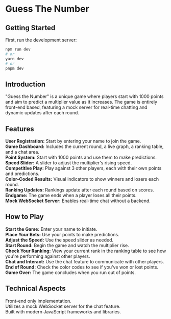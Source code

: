 <h1>Guess The Number</h1>

## Getting Started

First, run the development server:

```bash
npm run dev
# or
yarn dev
# or
pnpm dev
```

<h2>Introduction</h2>

"Guess the Number" is a unique game where players start with 1000 points and aim to predict a multiplier value as it increases. The game is entirely front-end based, featuring a mock server for real-time chatting and dynamic updates after each round.

<h2>Features</h2>

<b>User Registration:</b> Start by entering your name to join the game.<br />
<b>Game Dashboard:</b> Includes the current round, a live graph, a ranking table, and a chat area.<br />
<b>Point System:</b> Start with 1000 points and use them to make predictions.<br />
<b>Speed Slider:</b> A slider to adjust the multiplier's rising speed.<br />
<b>Competitive Play:</b> Play against 3 other players, each with their own points and predictions.<br />
<b>Color-Coded Results:</b> Visual indicators to show winners and losers each round.<br />
<b>Ranking Updates:</b> Rankings update after each round based on scores.<br />
<b>Endgame:</b> The game ends when a player loses all their points.<br />
<b>Mock WebSocket Server:</b> Enables real-time chat without a backend.<br />

<h2>How to Play</h2

<b>Start the Game:</b> Enter your name to initiate.<br />
<b>Place Your Bets:</b> Use your points to make predictions.<br />
<b>Adjust the Speed:</b> Use the speed slider as needed.<br />
<b>Start Round:</b> Begin the game and watch the multiplier rise.<br />
<b>Check Your Ranking:</b> View your current rank in the ranking table to see how you're performing against other players.<br />
<b>Chat and Interact:</b> Use the chat feature to communicate with other players.<br />
<b>End of Round:</b> Check the color codes to see if you've won or lost points.<br />
<b>Game Over:</b> The game concludes when you run out of points.<br />

<h2>Technical Aspects</h2

Front-end only implementation.<br />
Utilizes a mock WebSocket server for the chat feature.<br />
Built with modern JavaScript frameworks and libraries.<br />
